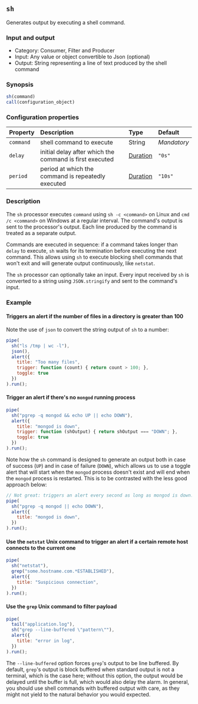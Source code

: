 ## `sh`

Generates output by executing a shell command.

### Input and output

* Category: Consumer, Filter and Producer
* Input: Any value or object convertible to Json (optional)
* Output: String representing a line of text produced by the shell command

### Synopsis

```js
sh(command)
call(configuration_object)
```

### Configuration properties

| Property | Description | Type | Default |
| :--- | :--- | :--- | :--- |
| `command` | shell command to execute | String | *Mandatory* | 
| `delay` | initial delay after which the command is first executed | [Duration](../programming.md#Durations) | `"0s"` |
| `period` | period at which the command is repeatedly executed | [Duration](../programming.md#Durations) | `"10s"` |

### Description

The `sh` processor executes `command` using `sh -c <command>` on Linux and `cmd /c <command>` on Windows at a regular 
interval. The command's output is sent to the processor's output. Each line produced by the command is treated as a 
separate output.

Commands are executed in sequence: if a command takes longer than `delay` to execute, `sh` waits for its termination 
before executing the next command. This allows using `sh` to execute blocking shell commands that won't exit
and will generate output continuously, like `netstat`.

The `sh` processor can optionally take an input. Every input received by `sh` is converted to a string using 
`JSON.stringify` and sent to the command's input.

### Example

<!-- example-begin -->
#### Triggers an alert if the number of files in a directory is greater than 100 

Note the use of `json` to convert the string output of `sh` to a number: 

```js
pipe(
  sh("ls /tmp | wc -l"),
  json(),
  alert({
    title: "Too many files",
    trigger: function (count) { return count > 100; },
    toggle: true
  })
).run();
```
<!-- example-end -->

<!-- example-begin -->
#### Trigger an alert if there's no `mongod` running process

```js
pipe(
  sh("pgrep -q mongod && echo UP || echo DOWN"),
  alert({
    title: "mongod is down",
    trigger: function (shOutput) { return shOutput === "DOWN"; },
    toggle: true
  })
).run();
```

Note how the `sh` command is designed to generate an output both in case of success (`UP`) and in case of failure 
(`DOWN`), which allows us to use a toggle alert that will start when the `mongod` process doesn't exist and will end 
when the `mongod` process is restarted. This is to be contrasted with the less good approach below:

```js
// Not great: triggers an alert every second as long as mongod is down. 
pipe(
  sh("pgrep -q mongod || echo DOWN"),
  alert({
    title: "mongod is down",
  })
).run();
```
<!-- example-end -->

<!-- example-begin -->
#### Use the `netstat` Unix command to trigger an alert if a certain remote host connects to the current one

```js
pipe(
  sh("netstat"),
  grep("some.hostname.com.*ESTABLISHED"),
  alert({
  	title: "Suspicious connection",
  })
).run();
```
<!-- example-end -->

<!-- example-begin -->
#### Use the `grep` Unix command to filter payload

```js
pipe(
  tail("application.log"),
  sh("grep --line-buffered \"pattern\""),
  alert({
  	title: "error in log",
  })
).run();
```

The `--line-buffered` option forces `grep`'s output to be line buffered. By default, `grep`'s output is 
block buffered when standard output is not a terminal, which is the case here; without this option, the output 
would be delayed until the buffer is full, which would also delay the alarm. In general, you should use
shell commands with buffered output with care, as they might not yield to the natural behavior you would expected.
<!-- example-end -->
